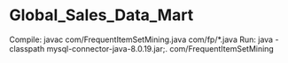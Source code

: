 # Global_Sales_Data_Mart

Compile: javac com/FrequentItemSetMining.java com/fp/*.java
Run:     java -classpath mysql-connector-java-8.0.19.jar;. com/FrequentItemSetMining
